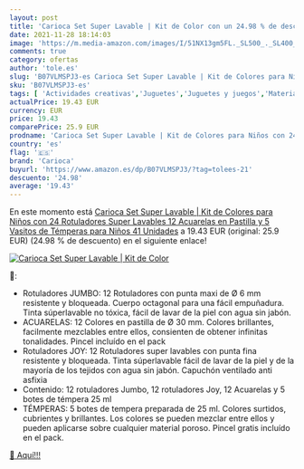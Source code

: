 ```yaml
---
layout: post
title: 'Carioca Set Super Lavable | Kit de Color con un 24.98 % de descuento'
date: 2021-11-28 18:14:03
image: 'https://m.media-amazon.com/images/I/51NX13gm5FL._SL500_._SL400_.jpg'
comments: true
category: ofertas
author: 'tole.es'
slug: 'B07VLMSPJ3-es Carioca Set Super Lavable | Kit de Colores para Niños con...'
sku: 'B07VLMSPJ3-es'
tags: [ 'Actividades creativas','Juguetes','Juguetes y juegos','Material de escritura y dibujo para niños','Rotuladores de colores para niños','acuarelas','carioca','rotuladores', ]
actualPrice: 19.43 EUR
currency: EUR
price: 19.43
comparePrice: 25.9 EUR
prodname: 'Carioca Set Super Lavable | Kit de Colores para Niños con 24 Rotuladores Super Lavables  12 Acuarelas en Pastilla y 5 Vasitos de Témperas para Niños  41 Unidades'
country: 'es'
flag: '🇪🇸'
brand: 'Carioca'
buyurl: 'https://www.amazon.es/dp/B07VLMSPJ3/?tag=tolees-21'
descuento: '24.98'
average: '19.43'
---
```


En este momento está [Carioca Set Super Lavable | Kit de Colores para Niños con 24 Rotuladores Super Lavables  12 Acuarelas en Pastilla y 5 Vasitos de Témperas para Niños  41 Unidades](https://www.amazon.es/dp/B07VLMSPJ3/?tag=tolees-21) a 19.43 EUR (original: 25.9 EUR) (24.98 %  de descuento) en el siguiente enlace!

[![Carioca Set Super Lavable | Kit de Color](https://m.media-amazon.com/images/I/51NX13gm5FL._SL500_._SL400_.jpg)](https://www.amazon.es/dp/B07VLMSPJ3/?tag=tolees-21)

🔎:

- Rotuladores JUMBO: 12 Rotuladores con punta maxi de Ø 6 mm resistente y bloqueada. Cuerpo octagonal para una fácil empuñadura. Tinta súperlavable no tóxica, fácil de lavar de la piel con agua sin jabón.
- ACUARELAS: 12 Colores en pastilla de Ø 30 mm. Colores brillantes, facilmente mezclables entre ellos, consienten de obtener infinitas tonalidades. Pincel incluído en el pack
- Rotuladores JOY: 12 Rotuladores super lavables con punta fina resistente y bloqueada. Tinta súperlavable fácil de lavar de la piel y de la mayoría de los tejidos con agua sin jabón. Capuchón ventilado anti asfixia
- Contenido: 12 rotuladores Jumbo, 12 rotuladores Joy, 12 Acuarelas y 5 botes de témpera 25 ml
- TÉMPERAS: 5 botes de tempera preparada de 25 ml. Colores surtidos, cubrientes y brillantes. Los colores se pueden mezclar entre ellos y pueden aplicarse sobre cualquier material poroso. Pincel gratis incluído en el pack.

[🛒 Aquí!!!](https://www.amazon.es/dp/B07VLMSPJ3/?tag=tolees-21)
